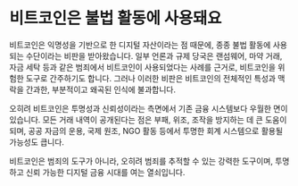 # 비트코인은 불법 활동에 사용돼요

비트코인은 익명성을 기반으로 한 디지털 자산이라는 점 때문에, 종종 불법 활동에 사용되는 수단이라는 비판을 받아왔습니다. 일부 언론과 규제 당국은 랜섬웨어, 마약 거래, 자금 세탁 등과 같은 범죄에서 비트코인이 사용되었다는 사례를 근거로, 비트코인을 위험한 도구로 간주하기도 합니다. 그러나 이러한 비판은 비트코인의 전체적인 특성과 맥락을 간과한, 부분적이고 왜곡된 인식에 불과합니다.

오히려 비트코인은 투명성과 신뢰성이라는 측면에서 기존 금융 시스템보다 우월한 면이 있습니다. 모든 거래 내역이 공개된다는 점은 부패, 위조, 조작을 방지하는 데 큰 도움이 되며, 공공 자금의 운용, 국제 원조, NGO 활동 등에서 투명한 회계 시스템으로 활용될 가능성도 큽니다.

비트코인은 범죄의 도구가 아니라, 오히려 범죄를 추적할 수 있는 강력한 도구이며, 투명하고 신뢰 가능한 디지털 금융 시대를 여는 열쇠입니다.